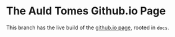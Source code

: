 # The Auld Tomes Github.io Page

This branch has the live build of the [github.io page](https://ajbowen249.github.io/auld-tomes-public/), rooted in `docs`.
